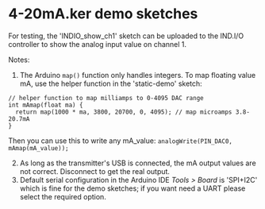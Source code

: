 # 4-20mA.ker demo sketches

For testing, the 'INDIO_show_ch1' sketch can be uploaded to the IND.I/O controller to show the analog input value on channel 1.  

Notes:
1. The Arduino ```map()``` function only handles integers. To map floating value mA, use the helper function in the 'static-demo' sketch:

 ```
 // helper function to map milliamps to 0-4095 DAC range
 int mAmap(float ma) {
   return map(1000 * ma, 3800, 20700, 0, 4095); // map microamps 3.8-20.7mA
 }
 ```
 Then you can use this to write any mA_value: ```analogWrite(PIN_DAC0, mAmap(mA_value));```
 
2. As long as the transmitter's USB is connected, the mA output values are not correct. Disconnect to get the real output.
3. Default serial configuration in the Arduino IDE *Tools > Board* is 'SPI+I2C' which is fine for the demo sketches; if you want need a UART please select the required option. 
